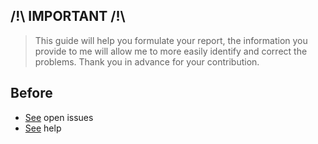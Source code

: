 ## /!\ IMPORTANT /!\
> This guide will help you formulate your report, the information you provide to me will allow me to more easily identify and correct the problems. Thank you in advance for your contribution.

## Before
* [See](https://github.com/reek/anti-adblock-killer/issues) open issues
* [See](https://github.com/reek/anti-adblock-killer#help) help

